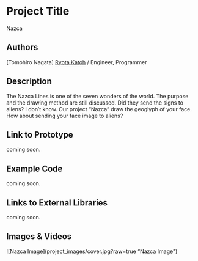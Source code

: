 # Project Title
Nazca

## Authors
[Tomohiro Nagata]
[Ryota Katoh](https://github.com/RyotaKatoh/ "RyotaKatoh") / Engineer, Programmer



## Description
The Nazca Lines is one of the seven wonders of the world.
The purpose and the drawing method are still discussed.
Did they send the signs to aliens? I don’t know.
Our project “Nazca” draw the geoglyph of your face.
How about sending your face image to aliens?

## Link to Prototype
coming soon.

## Example Code
coming soon.

## Links to External Libraries

coming soon.

## Images & Videos

![Nazca Image](project_images/cover.jpg?raw=true “Nazca Image")
